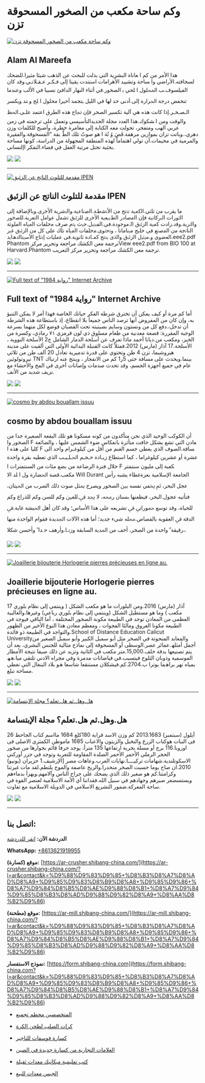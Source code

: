 # وكم ساحة مكعب من الصخور المسحوقة تزن

<a href="https://swt.shibang-china.com/?l=ar&img&k=%D9%88%D9%83%D9%85+%D8%B3%D8%A7%D8%AD%D8%A9+%D9%85%D9%83%D8%B9%D8%A8+%D9%85%D9%86+%D8%A7%D9%84%D8%B5%D8%AE%D9%88%D8%B1+%D8%A7%D9%84%D9%85%D8%B3%D8%AD%D9%88%D9%82%D8%A9+%D8%AA%D8%B2%D9%86" target="_blank">![وكم ساحة مكعب من الصخور المسحوقة تزن](http://static.shibang-china.com/all-800x300/195.jpg)</a>

## Alam Al Mareefa
ﻫﺬا اﻷﻣﺮ ﻣﻦ ﻛﻢ ا ﻌﺎﻧﺎة اﻟﺒﺸﺮﻳﺔ اﻟﺘﻲ ﺑﺬﻟﺖ ﻟﻠﺒﺤﺚ ﻋﻦ اﻟﺬﻫﺐ ﺷﻴﺌﺎ ﻣﺜﻴﺮا.ﻟﻠﻀﺤﻚ ﻟﺴﺨﺎﻓﺘﻪ.اﻷراﺿﻲ وا ﺴﺎﺣﺔ وﺗﺸﻴﻴﺪ اﻷﻫﺮاﻣﺎت اﺳﺘﻨﺪت ﻳﻘﻴﻨﺎ إﻟﻰ ﻓـﻜـﺮ ﻋـﻘـﻼﻧـﻲ.وﻗﺪ ﻛﺎن اﻟﻔﻴﻠﺴﻮف.ﺐ اﶈﻠﻮل ا ﻠﺤﻲ ﺑ اﻟﺼﺨﻮر.ﻓﻲ أﺛﻨﺎء اﻟﻨﻬﺎر اﻟﺪاﻓﺊ ﻧﺴﺒﻴﺎ ﻓﻲ اﻷﻟﺐ وﻋﻨﺪﻣﺎ ﺗﻨﺨﻔﺾ درﺟﺔ اﳊﺮارة إﻟﻰ.أدﻧﻰ ﺣﺪ ﻟﻬﺎ ﻓﻲ اﻟﻠﻴﻞ ﻳﺘﺠﻤﺪ أﺧﻴﺮا ﻣﺤﻠﻮل ا ﻠﺢ و ﺘﺪ وﻳﻜﺴﺮ اﻟـﺼـﺨـﺮ.إذا ﻛﺎﻧﺖ ﻫﺬه ﻫﻲ آﻟﻴﺔ ﺗﻜﺴﻴﺮ اﻟﺼﺨﺮ ﻓﺈن ﳒﺎح ﻫﺬه اﻟﻄﺮق اﻋﺘﻤﺪ ﻋﻠـﻰ.اﳊﻆ واﻟﻮﻗﺖ وﻣﻦ ا ﺸﻜﻮك.هذا العدد مجلة الجديدالتأسيسي وتعمل على ترجمته في زمن عربي الهب ومتفجر، تحولت معه الكتابة إلى مغامرة خطرة، وأصبح للكلمات وزن دهري،.وباتت تزان بموازين مرهفة.فَصَ وُ تُهَ ا هو صوتُ تلك الطَّ بقة “المسحوقة.والفقيرة والمرمية في مخيمات.أن تولي اهتماماً لهذه المنطقة المجهولة من الدراسة، كونها مساحة بحثية تحتل مرتبة الغفل في فضاء.التفكر اإلنساني.


<a href="https://whatsapp.shibangsoft.com/WhatsApp.php" target="_blank" title="WhatsApp">![](http://static.shibang-china.com/icon/whatsapp.png)</a> <a href="https://swt.shibang-china.com/?l=ar&icon&k=%D9%88%D9%83%D9%85+%D8%B3%D8%A7%D8%AD%D8%A9+%D9%85%D9%83%D8%B9%D8%A8+%D9%85%D9%86+%D8%A7%D9%84%D8%B5%D8%AE%D9%88%D8%B1+%D8%A7%D9%84%D9%85%D8%B3%D8%AD%D9%88%D9%82%D8%A9+%D8%AA%D8%B2%D9%86" target="_blank">![](http://static.shibang-china.com/icon/chat-ar.png)</a>

---

<a href="https://swt.shibang-china.com/?l=ar&img&k=%D9%88%D9%83%D9%85+%D8%B3%D8%A7%D8%AD%D8%A9+%D9%85%D9%83%D8%B9%D8%A8+%D9%85%D9%86+%D8%A7%D9%84%D8%B5%D8%AE%D9%88%D8%B1+%D8%A7%D9%84%D9%85%D8%B3%D8%AD%D9%88%D9%82%D8%A9+%D8%AA%D8%B2%D9%86" target="_blank">![ﻣﻘﺪﻣﺔ ﻟﻠﺘﻠﻮث اﻟﻨﺎﺗﺞ ﻋﻦ اﻟﺰﺋﺒﻖ IPEN](http://static.shibang-china.com/all-800x300/902.jpg)</a>

## ﻣﻘﺪﻣﺔ ﻟﻠﺘﻠﻮث اﻟﻨﺎﺗﺞ ﻋﻦ اﻟﺰﺋﺒﻖ IPEN
ﻣﺎ ﯾﻘرب ﻣن ﺛﻠﺛﻲ.اﻟﻛﻣﯾﺔ ﺗﻧﺗﺞ ﻣن اﻷﻧﺷطﺔ.اﻟﺻﻧﺎﻋﯾﺔ.واﻟﺑﺷرﯾﺔ اﻷﺧرى.وﺑﺎﻹﺿﺎﻓﺔ إﻟﻰ اﻟﺛورات اﻟﺑرﻛﺎﻧﯾﺔ ﻓﺈن اﻟﻣﺻﺎدر اﻟطﺑﯾﻌﯾﺔ اﻷﺧرى ﻟﻠزﺋﺑق ﺗﺷﻣل ﻋواﻣل اﻟﺗﻌرﯾﺔ.ﻟﻠﺻﺧور واﻟﺗرﺑﺔ.وﻗد.زادت ﻛﻣﯾﺔ اﻟزﺋﺑق اﻟ.ﻣوﺟودة.ﻓﻲ.اﻟﻔﯾﻧﯾل.ﺣﯾث ﯾﺗم ﺻرف ﻣﺧﻠﻔﺎت اﻟﻣﯾﺎه اﻟﻣﻠوﺛﺔ اﻟﻧﺎﺗﺟﺔ ﻣن اﻟﻣﺻﻧﻊ ﻓﻰ ﺧﻠﯾﺞ ﻣﯾﻧﺎﻣﺎﺗﺎ ، وﺗﺣﺗوى.ﻣﺧﻠﻔﺎت اﻟﻣﯾﺎه ﺗﻠك ﻋﻠﻰ ﻛل ﻣن اﻟزﺋﺑق ﻏﯾر اﻟﻌﺿوى و.ﻣﯾﺛﯾل اﻟزﺋﺑق واﻟذى ﯾﻧﺗﺞ ﻛﻣ.ﺎدة ﺛﺎﻧوﯾﺔ.ﻓﻰ ﻋﻣﻠﯾﺎت إﻧﺗﺎج اﻷﺳﯾﺗﺎﻟدھﺎﯾد.eee2.pdf Phantom ﺗﺮﺟﻤﺔ ﻣﻌﻦ اﻟﻜﺸﻚ ﻣﺮاﺟﻌﺔ وﺗﺤﺮﻳﺮ ﻣﺮﻛﺰView eee2.pdf from BIO 100 at Harvard.Phantom ﺗﺮﺟﻤﺔ ﻣﻌﻦ اﻟﻜﺸﻚ ﻣﺮاﺟﻌﺔ وﺗﺤﺮﻳﺮ ﻣﺮﻛﺰ اﻟﺘﻌﺮﻳﺐ.


<a href="https://whatsapp.shibangsoft.com/WhatsApp.php" target="_blank" title="WhatsApp">![](http://static.shibang-china.com/icon/whatsapp.png)</a> <a href="https://swt.shibang-china.com/?l=ar&icon&k=%D9%88%D9%83%D9%85+%D8%B3%D8%A7%D8%AD%D8%A9+%D9%85%D9%83%D8%B9%D8%A8+%D9%85%D9%86+%D8%A7%D9%84%D8%B5%D8%AE%D9%88%D8%B1+%D8%A7%D9%84%D9%85%D8%B3%D8%AD%D9%88%D9%82%D8%A9+%D8%AA%D8%B2%D9%86" target="_blank">![](http://static.shibang-china.com/icon/chat-ar.png)</a>

---

<a href="https://swt.shibang-china.com/?l=ar&img&k=%D9%88%D9%83%D9%85+%D8%B3%D8%A7%D8%AD%D8%A9+%D9%85%D9%83%D8%B9%D8%A8+%D9%85%D9%86+%D8%A7%D9%84%D8%B5%D8%AE%D9%88%D8%B1+%D8%A7%D9%84%D9%85%D8%B3%D8%AD%D9%88%D9%82%D8%A9+%D8%AA%D8%B2%D9%86" target="_blank">![Full text of &quot;رواية 1984&quot; Internet Archive](http://static.shibang-china.com/all-800x300/271.jpg)</a>

## Full text of &quot;رواية 1984&quot; Internet Archive
أما كم مرة أو كيف يمكن أن تخترق شرطة الفكر حياتك الخاصة فهذا أمر لا يمكن التنبؤ به، وإن كان من المفروض أنها ترصد الناس جميعأ بلا انقطاع، إذ باستطاعة هذه الشرطة أن تدخل،.دفع كل من ونستون وسايم بصينيته تحت القضبان فوضع لكل منهما بسرعة الوجبة المقررة: قصعة معدنية من طعام مسلوق ذي لون قرمزي ٧١ رمادي، وكسرة من الخبز، ومكعب من.ديانا أحمد ماذا تعرف عن أسلحة الدمار الشامل ج2 الأسلحة النووية ، الأسلحة.17 آذار (مارس) 2012.فمثلاً كانت القنبلة البدائية الأولى التي ألقيت على مدينة هيروشيما، تزن 4 طن وتحتوي على قدرة تدميرية تعادل 20 ألف طن من ثلاثي نيروتولوئين TNT بينما.ويحدث على مسافة حتى 5ر1 كم من الانفجار ، وينتج عنه ارتباك عام في جميع أجهزة الجسم، وقد تحدث صدمات وإصابات أخرى في المخ والأحشاء مع نزيف شديد من الأنف.


<a href="https://whatsapp.shibangsoft.com/WhatsApp.php" target="_blank" title="WhatsApp">![](http://static.shibang-china.com/icon/whatsapp.png)</a> <a href="https://swt.shibang-china.com/?l=ar&icon&k=%D9%88%D9%83%D9%85+%D8%B3%D8%A7%D8%AD%D8%A9+%D9%85%D9%83%D8%B9%D8%A8+%D9%85%D9%86+%D8%A7%D9%84%D8%B5%D8%AE%D9%88%D8%B1+%D8%A7%D9%84%D9%85%D8%B3%D8%AD%D9%88%D9%82%D8%A9+%D8%AA%D8%B2%D9%86" target="_blank">![](http://static.shibang-china.com/icon/chat-ar.png)</a>

---

<a href="https://swt.shibang-china.com/?l=ar&img&k=%D9%88%D9%83%D9%85+%D8%B3%D8%A7%D8%AD%D8%A9+%D9%85%D9%83%D8%B9%D8%A8+%D9%85%D9%86+%D8%A7%D9%84%D8%B5%D8%AE%D9%88%D8%B1+%D8%A7%D9%84%D9%85%D8%B3%D8%AD%D9%88%D9%82%D8%A9+%D8%AA%D8%B2%D9%86" target="_blank">![cosmo by abdou bouallam issuu](http://static.shibang-china.com/all-800x300/1259.jpg)</a>

## cosmo by abdou bouallam issuu
أن اﻟﻜﻮﻛﺐ اﻟﻮﺣﻴﺪ اﻟﺬي ﻧﺤﻦ ﻣﺘﺄﻛﺪون ﻣﻦ ﻛﻮﻧﻪ ﻣﺴﻜﻮﻧﺎ ﻫﻮ ﺗﻠﻚ اﻟﺒﻘﻌﺔ اﻟﺼﻐﻴﺮة ﺟﺪا ﻣﻦ اﻟﺼﺨﻮر وا F ﻌﺎدن اﻟﺘﻲ ﺗﺸﻊ ﺑﺸﻜﻞ ﺧﺎﻓﺖ ﻣﺘﺄﺛﺮة ﺑﺎﻧﻌﻜﺎس ﺿﻮء اﻟﺸﻤﺲ ﻋﻠﻴﻬﺎ ، واﻟﻀﺎﺋﻌﺔ ﻛﻠﻴﺎ ﻋﻠﻰ ﻫﺬه ا F ﺴﺎﻓﺔ.اﻟﺼﻮف اﻟﺬي ﻳﻐﻄﻲ ﺟﺴﻢ اﻟﻐﻨﻢ ﻣﻦ أﻗﻞ ﻣﻦ ﻛﻴﻠﻮﻏـﺮام واﺣﺪ اﻟﻰ ﻋﺸﺮة أو ﻋﺸﺮﻳﻦ ﻛﻴﻠﻮﻏﺮاﻣﺎ ، ﻛﻤﺎ اﺳﺘﻄﺎع زﻳـﺎدة ﺣـﺠـﻢ اﳊـﻠـﻴـﺐ اﻟﺬي ﺗﻌﻄﻴﻪ ﺑﻘﺮة واﺣﺪة ﺧﻼل ﻓﺘﺮة اﻟﺮﺿﺎﻋﺔ ﻣﻦ ﺑﻀﻊ ﻣﺌﺎت ﻣﻦ اﻟﺴﻨﺘﻤﺘﺮات ا F ﻜﻌﺒﺔ إﻟﻰ ﻣﻠﻴﻮن ﺳﻨﺘﻤﺘﺮ ﻣﻜﻌﺐ.ﻗﺼﺔ ﺍﳊﻀﺎﺭﺓ ﻭﻝ ﺍ ﻠﺪ ﺍﻻ Will Durant الجامعة الإسلامية بغزةﻏﻄﺎﺀ ﻳﺸﺒﻪ ﺭﺃﺱ ﻋﺠﻞ ﺍﻟﺒﺤﺮ، ﰒ ﳜﻔﻲ ﻧﻔﺴﻪ ﺑﲔ ﺍﻟﺼﺨﻮﺭ ﻭﻳﺼﺮﺥ ﲟﺜﻞ ﺻﻮﺕ ﺫﻟﻚ ﺍﻟﻀﺮﺏ ﻣﻦ ﺍﳊﻴﺘﺎﻥ، ﻓﺘﺄﺗﻴﻪ ﻋﺠﻮﻝ.ﺍﻟﺒﺤﺮ، ﻓﻴﻄﻌﻨﻬﺎ ﺑﺴﻨﺎﻥ ﺭﳏﻪ، ﻻ ﳚﺪ ﰲ.ﻟﻠﻌﲔ ﻭﻛﻢ ﻟﻠﺴﻦ ﻭﻛﻢ ﻟﻠﺬﺭﺍﻉ ﻭﻛﻢ ﻟﻠﺤﻴﺎﺓ، ﻭﻗﺪ ﺗﻮﺳﻊ ﲪﻮﺭﺍﰊ ﰲ ﺗﺸﺮﻳﻌﻪ ﻋﻠﻰ ﻫﺬﺍ ﺍﻷﺳﺎﺱ؛ ﻭﻗﺪ ﻛﺎﻥ ﺃﻫﻞ ﺍﳊﺒﺸﺔ ﻏﺎﻳﺔ.ﰲ ﺍﻟﺪﻗﺔ ﰲ ﺍﻟﻌﻘﻮﺑﺔ ﺑﺎﻟﻘﺼﺎﺹ.ﳏﻠﻪ ﺷﻲﺀ ﺟﺪﻳﺪ؛ ﺃﻣﺎ ﻫﺬﻩ ﺍﻵﻻﺕ ﺍﳉﺪﻳﺪﺓ ﻓﻘﻮﺍﻡ ﺍﻟﻮﺍﺣﺪﺓ ﻣﻨﻬﺎ ﺭﻗﻴﻘﺔﹼ ﻭﺍﺣﺪﺓ ﻣﻦ ﺍﻟﺼﺨﺮ، ﺃﺧﻒ ﻣﻦ ﺍﳌﺪﻳﺔ ﺍﻟﺴﺎﺑﻘﺔ ﻭﺯﻧ.ﺎ.ﻭﺃﺭﻫﻒ ﺣ ﺪﺍﹰ ﻭﺃﺣﺴﻦ ﺷﻜﻼ،.


<a href="https://whatsapp.shibangsoft.com/WhatsApp.php" target="_blank" title="WhatsApp">![](http://static.shibang-china.com/icon/whatsapp.png)</a> <a href="https://swt.shibang-china.com/?l=ar&icon&k=%D9%88%D9%83%D9%85+%D8%B3%D8%A7%D8%AD%D8%A9+%D9%85%D9%83%D8%B9%D8%A8+%D9%85%D9%86+%D8%A7%D9%84%D8%B5%D8%AE%D9%88%D8%B1+%D8%A7%D9%84%D9%85%D8%B3%D8%AD%D9%88%D9%82%D8%A9+%D8%AA%D8%B2%D9%86" target="_blank">![](http://static.shibang-china.com/icon/chat-ar.png)</a>

---

<a href="https://swt.shibang-china.com/?l=ar&img&k=%D9%88%D9%83%D9%85+%D8%B3%D8%A7%D8%AD%D8%A9+%D9%85%D9%83%D8%B9%D8%A8+%D9%85%D9%86+%D8%A7%D9%84%D8%B5%D8%AE%D9%88%D8%B1+%D8%A7%D9%84%D9%85%D8%B3%D8%AD%D9%88%D9%82%D8%A9+%D8%AA%D8%B2%D9%86" target="_blank">![Joaillerie bijouterie Horlogerie pierres précieuses en ligne au.](http://static.shibang-china.com/all-800x300/253.jpg)</a>

## Joaillerie bijouterie Horlogerie pierres précieuses en ligne au.
17 آذار (مارس) 2016.ومن البلورات ما هو مكعب الشكل ( وينتمي إلى نظام بلوري مكعب ) وما هو مستطيل الشكل (وينتمي إلى نظام بلوري رباعي) وغيرها.والغالبية العظمى من المعادن توجد في الطبيعة مكونة الصخور المختلفة ، أما الباقي فيوجد في الطبيعة مكونا العروق ومالئا الفجوات ، ومعظم معادن هذا النوع الأخير من الظهور والتواجد في الطبيعة ذو فائدة.School of Distance Education Calicut Universityواﻟﻤﻌﺎﺑﺪ اﻟﻤﻨﺤﻮﺗﺔ ﻓﻲ اﻟﺼﺨﺮ ﻣﺜﻞ أﺑﻮ ﺳﻤﺒﻞ اﻟﻜﺒﯿﺮ وأﺑﻮ ﺳﻤﺒﻞ اﻟﺼﻐﯿﺮ ﻣﻦ أﺟﻤﻞ أﻣﺜﻠﮫ.ﻋﻤﺎﺋﺮ ﻋﺼﺮ.اﻟﻮﺳﻄﻰ أو اﻟﻤﺴﺤﻮﻗﺔ إﻟﻰ ﻧﻤﺎذج ﻣﺜﺎﻟﯿﺔ ﻟﻠﺠﻨﺲ اﻟﺒﺸﺮي، ﺑﻌﺪ أن ﯾﺘﻢ ﺗﺼﻨﯿﻌﮭﺎ ﺑﺪﻗﺔ ﺧﻠﻒ.15,000.ﻣﺘﺮ ﻣﻜﻌﺐ ﻓﻲ اﻟﺜﺎﻧﯿﺔ وﺗﺰﯾﺪ ﻋﻦ ذﻟﻚ ﺻﯿﻔﺎ ﻧﺘﯿﺠﺔ اﻷﻣﻄﺎر اﻟﻤﻮﺳﻤﯿﺔ وذوﺑﺎن اﻟﺜﻠﻮج ﻓﯿﺘﺴﺒﺐ.ﻓﻲ ﻓﯿﺎﺿﺎﻧﺎت ﻣﺪﻣﺮة وﻓﻲ ﻣﺠﺮاه اﻻدﻧﻲ ﺗﻠﺘﻘﻲ ﻣﯿﺎ.ھﮫ ﺑﻤﯿﺎه ﻧﮭﺮ ﺑﺮاھﻤﺎ ﺑﻮﺗﺮا ب.2704.ﻛﻢ.ﻓﯿﺸﻜﻼن ﻣﺴﺘﻨﻘﻌﺎ ﺷﺎﺳﻌﺎ ھﻮ ﺑﻼد اﻟﺒﻨﻐﺎل اﻟﺘﻲ ﺗﻐﻄﻲ ﻣﺴﺎﺣﺔ ﺗﺒﻠﻎ.


<a href="https://whatsapp.shibangsoft.com/WhatsApp.php" target="_blank" title="WhatsApp">![](http://static.shibang-china.com/icon/whatsapp.png)</a> <a href="https://swt.shibang-china.com/?l=ar&icon&k=%D9%88%D9%83%D9%85+%D8%B3%D8%A7%D8%AD%D8%A9+%D9%85%D9%83%D8%B9%D8%A8+%D9%85%D9%86+%D8%A7%D9%84%D8%B5%D8%AE%D9%88%D8%B1+%D8%A7%D9%84%D9%85%D8%B3%D8%AD%D9%88%D9%82%D8%A9+%D8%AA%D8%B2%D9%86" target="_blank">![](http://static.shibang-china.com/icon/chat-ar.png)</a>

---

<a href="https://swt.shibang-china.com/?l=ar&img&k=%D9%88%D9%83%D9%85+%D8%B3%D8%A7%D8%AD%D8%A9+%D9%85%D9%83%D8%B9%D8%A8+%D9%85%D9%86+%D8%A7%D9%84%D8%B5%D8%AE%D9%88%D8%B1+%D8%A7%D9%84%D9%85%D8%B3%D8%AD%D9%88%D9%82%D8%A9+%D8%AA%D8%B2%D9%86" target="_blank">![هل.وهل.ثم هل.تعلم؟ مجلة الإبتسامة](http://static.shibang-china.com/all-800x300/45.jpg)</a>

## هل.وهل.ثم هل.تعلم؟ مجلة الإبتسامة
26 أيلول (سبتمبر) 2013.1683 كم وزن الاسد قرابة 180كلغ 1684 مااسم كتاب الجاحظ فى النبات هوكتاب الزرع والنخيل والزيتون والاعناب 1685 ماموطن الكمثرى الاصلى فى اوروبا.116 برج أو مسلة بحرية ارتفاعها 135 مترأ، يوجد جرفا قائم بجوارها من صخور الحجر الرملي الأحمر الأحمر الصلدة المقاومة للتعرية وتوجد في جزر أوركني الاسكوتلندية.شهامات تركيــــا.نهايات العرب.وعاهات مصر [الإرشيف.1 حزيران (يونيو) 2010.ان صاح يوما حسبت الصخر منحدرا.والريح عاصفة والموج يلتطم.لقد مات غيرتنا وكرامتنا.كم هو صغير ذلك الذي يضحك على جراح الناس وآلامهم.ويهزأ بدماءهم ويستسصغر صبرهم وجهادهم في سبيل الله.فقداننا أي الأمة الاسلامية لعنصر القوة في ساحة المعركة.ضمور التشريع الاسلامي في الدويلة الاسلامية مع تفاوت.


<a href="https://whatsapp.shibangsoft.com/WhatsApp.php" target="_blank" title="WhatsApp">![](http://static.shibang-china.com/icon/whatsapp.png)</a> <a href="https://swt.shibang-china.com/?l=ar&icon&k=%D9%88%D9%83%D9%85+%D8%B3%D8%A7%D8%AD%D8%A9+%D9%85%D9%83%D8%B9%D8%A8+%D9%85%D9%86+%D8%A7%D9%84%D8%B5%D8%AE%D9%88%D8%B1+%D8%A7%D9%84%D9%85%D8%B3%D8%AD%D9%88%D9%82%D8%A9+%D8%AA%D8%B2%D9%86" target="_blank">![](http://static.shibang-china.com/icon/chat-ar.png)</a>

---
## اتصل بنا:

**الدردشة الآن:** [انقر للدردشة](https://swt.shibang-china.com?l=ar&contact&k=%D9%88%D9%83%D9%85+%D8%B3%D8%A7%D8%AD%D8%A9+%D9%85%D9%83%D8%B9%D8%A8+%D9%85%D9%86+%D8%A7%D9%84%D8%B5%D8%AE%D9%88%D8%B1+%D8%A7%D9%84%D9%85%D8%B3%D8%AD%D9%88%D9%82%D8%A9+%D8%AA%D8%B2%D9%86)

**WhatsApp:**  [+8613621919955](https://whatsapp.shibangsoft.com/WhatsApp.php)

**موقع (كسارة):** [https://ar-crusher.shibang-china.com/](https://ar-crusher.shibang-china.com/?l=ar&contact&k=%D9%88%D9%83%D9%85+%D8%B3%D8%A7%D8%AD%D8%A9+%D9%85%D9%83%D8%B9%D8%A8+%D9%85%D9%86+%D8%A7%D9%84%D8%B5%D8%AE%D9%88%D8%B1+%D8%A7%D9%84%D9%85%D8%B3%D8%AD%D9%88%D9%82%D8%A9+%D8%AA%D8%B2%D9%86)

**موقع (مطحنة):** [https://ar-mill.shibang-china.com/](https://ar-mill.shibang-china.com/?l=ar&contact&k=%D9%88%D9%83%D9%85+%D8%B3%D8%A7%D8%AD%D8%A9+%D9%85%D9%83%D8%B9%D8%A8+%D9%85%D9%86+%D8%A7%D9%84%D8%B5%D8%AE%D9%88%D8%B1+%D8%A7%D9%84%D9%85%D8%B3%D8%AD%D9%88%D9%82%D8%A9+%D8%AA%D8%B2%D9%86)

**نموذج الاستفسار:** [https://form.shibang-china.com](https://form.shibang-china.com?l=ar&contact&k=%D9%88%D9%83%D9%85+%D8%B3%D8%A7%D8%AD%D8%A9+%D9%85%D9%83%D8%B9%D8%A8+%D9%85%D9%86+%D8%A7%D9%84%D8%B5%D8%AE%D9%88%D8%B1+%D8%A7%D9%84%D9%85%D8%B3%D8%AD%D9%88%D9%82%D8%A9+%D8%AA%D8%B2%D9%86)

* [المتخصصين محطم تجميع](../25/%D8%A7%D9%84%D9%85%D8%AA%D8%AE%D8%B5%D8%B5%D9%8A%D9%86%20%D9%85%D8%AD%D8%B7%D9%85%20%D8%AA%D8%AC%D9%85%D9%8A%D8%B9.md)

* [كرات الصلب لطحن الكرة](../24/%D9%83%D8%B1%D8%A7%D8%AA%20%D8%A7%D9%84%D8%B5%D9%84%D8%A8%20%D9%84%D8%B7%D8%AD%D9%86%20%D8%A7%D9%84%D9%83%D8%B1%D8%A9.md)

* [كسارة فوسفات للتاجير](../21/%D9%83%D8%B3%D8%A7%D8%B1%D8%A9%20%D9%81%D9%88%D8%B3%D9%81%D8%A7%D8%AA%20%D9%84%D9%84%D8%AA%D8%A7%D8%AC%D9%8A%D8%B1.md)

* [العلامات التجارية من كسارة جديدة في الصين](../25/%D8%A7%D9%84%D8%B9%D9%84%D8%A7%D9%85%D8%A7%D8%AA%20%D8%A7%D9%84%D8%AA%D8%AC%D8%A7%D8%B1%D9%8A%D8%A9%20%D9%85%D9%86%20%D9%83%D8%B3%D8%A7%D8%B1%D8%A9%20%D8%AC%D8%AF%D9%8A%D8%AF%D8%A9%20%D9%81%D9%8A%20%D8%A7%D9%84%D8%B5%D9%8A%D9%86.md)

* [كتب تعليمية ميكانيك معدات ثقيلة](../21/%D9%83%D8%AA%D8%A8%20%D8%AA%D8%B9%D9%84%D9%8A%D9%85%D9%8A%D8%A9%20%D9%85%D9%8A%D9%83%D8%A7%D9%86%D9%8A%D9%83%20%D9%85%D8%B9%D8%AF%D8%A7%D8%AA%20%D8%AB%D9%82%D9%8A%D9%84%D8%A9.md)

* [الجبس معدات للبيع](../21/%D8%A7%D9%84%D8%AC%D8%A8%D8%B3%20%D9%85%D8%B9%D8%AF%D8%A7%D8%AA%20%D9%84%D9%84%D8%A8%D9%8A%D8%B9.md)